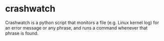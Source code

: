 # crashwatch
Crashwatch is a python script that monitors a file (e.g. Linux kernel log) for an error message or any phrase, and runs a command whenever that phrase is found.
